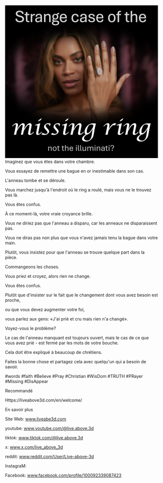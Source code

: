 ![Video cover image](../cover.jpeg)
Imaginez que vous êtes dans votre chambre.

Vous essayez de remettre une bague en or inestimable dans son cas.

L'anneau tombe et se déroule.

Vous marchez jusqu'à l'endroit où le ring a roulé, mais vous ne le trouvez pas là.

Vous êtes confus.

À ce moment-là, votre vraie croyance brille.

Vous ne diriez pas que l'anneau a disparu, car les anneaux ne disparaissent pas.

Vous ne diras pas non plus que vous n'avez jamais tenu la bague dans votre main.

Plutôt, vous insistez pour que l'anneau se trouve quelque part dans la pièce.

Commangeons les choses.

Vous priez et croyez, alors rien ne change.

Vous êtes confus.

Plutôt que d'insister sur le fait que le changement dont vous avez besoin est proche,

ou que vous devez augmenter votre foi,

vous parlez aux gens: «J'ai prié et cru mais rien n'a changé».

Voyez-vous le problème?

Le cas de l'anneau manquant est toujours ouvert, mais le cas de ce que vous avez prié - est fermé par les mots de votre bouche.

Cela doit être expliqué à beaucoup de chrétiens.

Faites la bonne chose et partagez cela avec quelqu'un qui a besoin de savoir.


#words #faith #Believe #Pray #Christian #WisDom #TRUTH #PRayer #Missing #DisAppear


Recommandé

Https://liveabove3d.com/en/welcome/


En savoir plus

Site Web: www.liveabe3d.com

youtube: www.youtube.com/@live.above.3d

tiktok: www.tiktok.com/@live.above.3d

x: www.x.com/live_above_3d

reddit: www.reddit.com/User/Live-above-3d

InstagraM:

Facebook: www.facebook.com/profile/100092339087423